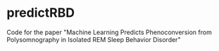 # predictRBD
Code for the paper "Machine Learning Predicts Phenoconversion  from Polysomnography in Isolated REM  Sleep Behavior Disorder"
